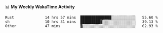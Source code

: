<!--
**stamp711/stamp711** is a ✨ _special_ ✨ repository because its `README.md` (this file) appears on your GitHub profile.

Here are some ideas to get you started:

- 🔭 I’m currently working on ...
- 🌱 I’m currently learning ...
- 👯 I’m looking to collaborate on ...
- 🤔 I’m looking for help with ...
- 💬 Ask me about ...
- 📫 How to reach me: ...
- 😄 Pronouns: ...
- ⚡ Fun fact: ...
-->

📊 **My Weekly WakaTime Activity**

<!--START_SECTION:waka-->

```text
Rust              14 hrs 57 mins  ██████████████░░░░░░░░░░░   55.60 %
sh                10 hrs 31 mins  █████████▓░░░░░░░░░░░░░░░   39.13 %
Other             47 mins         ▓░░░░░░░░░░░░░░░░░░░░░░░░   02.93 %
```

<!--END_SECTION:waka-->
